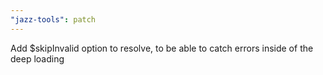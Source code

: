 ```yaml
---
"jazz-tools": patch
---
```


Add $skipInvalid option to resolve, to be able to catch errors inside of the deep loading
